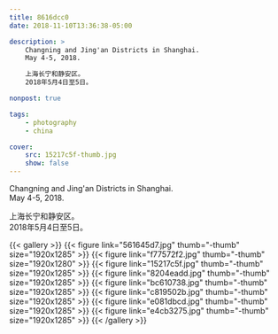 ```yaml
---
title: 8616dcc0
date: 2018-11-10T13:36:38-05:00

description: >
    Changning and Jing'an Districts in Shanghai.
    May 4-5, 2018.

    上海长宁和静安区。
    2018年5月4日至5日。

nonpost: true

tags:
    - photography
    - china

cover:
    src: 15217c5f-thumb.jpg
    show: false
---
```


Changning and Jing'an Districts in Shanghai.  
May 4-5, 2018.  

上海长宁和静安区。  
2018年5月4日至5日。  

{{< gallery >}}
    {{< figure link="561645d7.jpg" thumb="-thumb" size="1920x1285" >}}
    {{< figure link="f77572f2.jpg" thumb="-thumb" size="1920x1280" >}}
    {{< figure link="15217c5f.jpg" thumb="-thumb" size="1920x1285" >}}
    {{< figure link="8204eadd.jpg" thumb="-thumb" size="1920x1285" >}}
    {{< figure link="bc610738.jpg" thumb="-thumb" size="1920x1285" >}}
    {{< figure link="c819502b.jpg" thumb="-thumb" size="1920x1285" >}}
    {{< figure link="e081dbcd.jpg" thumb="-thumb" size="1920x1285" >}}
    {{< figure link="e4cb3275.jpg" thumb="-thumb" size="1920x1285" >}}
{{< /gallery >}}

